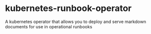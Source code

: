 # kubernetes-runbook-operator
A kubernetes operator that allows you to deploy and serve markdown documents for use in operational runbooks
